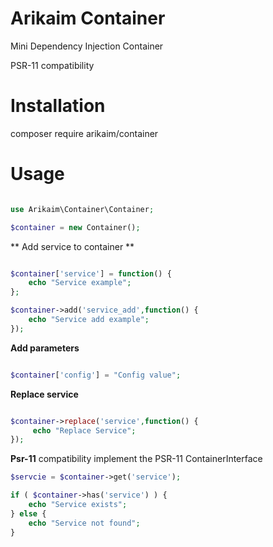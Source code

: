 # Arikaim Container
Mini Dependency Injection Container

PSR-11 compatibility

# Installation
composer require arikaim/container

# Usage 

```php 

use Arikaim\Container\Container;

$container = new Container();

```

** Add service to container **

```php 

$container['service'] = function() {
    echo "Service example";
};

$container->add('service_add',function() {
    echo "Service add example";
});

```
**Add parameters** 

```php

$container['config'] = "Config value";

```

**Replace service**  

```php

$container->replace('service',function() {
     echo "Replace Service";
});

```

**Psr-11** compatibility implement the PSR-11 ContainerInterface

```php
$servcie = $container->get('service');

if ( $container->has('service') ) {
    echo "Service exists";
} else {
    echo "Service not found";
}
```